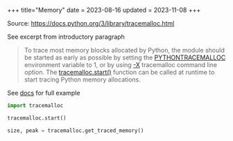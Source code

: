 +++
title="Memory"
date = 2023-08-16
updated = 2023-11-08
+++

Source: <https://docs.python.org/3/library/tracemalloc.html>

See excerpt from introductory paragraph

> To trace most memory blocks allocated by Python, the module should be started as early as possible by setting the [PYTHONTRACEMALLOC](https://docs.python.org/3/using/cmdline.html#envvar-PYTHONTRACEMALLOC) environment variable to 1, or by using [-X](https://docs.python.org/3/using/cmdline.html#cmdoption-X) tracemalloc command line option. The [tracemalloc.start()](https://docs.python.org/3/library/tracemalloc.html#tracemalloc.start) function can be called at runtime to start tracing Python memory allocations.


See [docs](https://docs.python.org/3/library/tracemalloc.html#record-the-current-and-peak-size-of-all-traced-memory-blocks) for full example

```py
import tracemalloc

tracemalloc.start()

size, peak = tracemalloc.get_traced_memory()
```